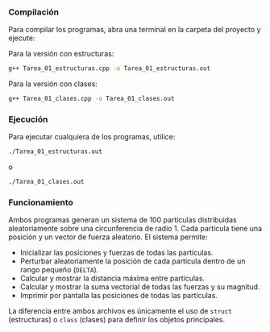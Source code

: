 ### Compilación
Para compilar los programas, abra una terminal en la carpeta del proyecto y ejecute:

Para la versión con estructuras:
```bash
g++ Tarea_01_estructuras.cpp -o Tarea_01_estructuras.out
```

Para la versión con clases:
```bash
g++ Tarea_01_clases.cpp -o Tarea_01_clases.out
```

### Ejecución
Para ejecutar cualquiera de los programas, utilice:

```bash
./Tarea_01_estructuras.out
```
o
```bash
./Tarea_01_clases.out
```

### Funcionamiento
Ambos programas generan un sistema de 100 partículas distribuidas aleatoriamente sobre una circunferencia de radio 1. Cada partícula tiene una posición y un vector de fuerza aleatorio. El sistema permite:

- Inicializar las posiciones y fuerzas de todas las partículas.
- Perturbar aleatoriamente la posición de cada partícula dentro de un rango pequeño (`DELTA`).
- Calcular y mostrar la distancia máxima entre partículas.
- Calcular y mostrar la suma vectorial de todas las fuerzas y su magnitud.
- Imprimir por pantalla las posiciones de todas las partículas.

La diferencia entre ambos archivos es únicamente el uso de `struct` (estructuras) o `class` (clases) para definir los objetos principales.
